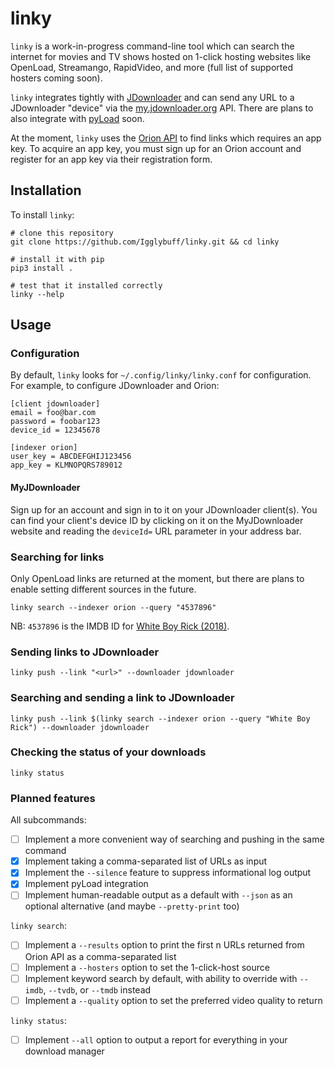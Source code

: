 # linky

`linky` is a work-in-progress command-line tool which can search the internet for movies and TV shows hosted on 1-click hosting websites like OpenLoad, Streamango, RapidVideo, and more (full list of supported hosters coming soon).

`linky` integrates tightly with [JDownloader](http://jdownloader.org/) and can send any URL to a JDownloader "device" via the [my.jdownloader.org](https://my.jdownloader.org/) API. There are plans to also integrate with [pyLoad](https://pyload.net/) soon.

At the moment, `linky` uses the [Orion API](https://orionoid.com/) to find links which requires an app key. To acquire an app key, you must sign up for an Orion account and register for an app key via their registration form.

## Installation
To install `linky`:

```
# clone this repository
git clone https://github.com/Igglybuff/linky.git && cd linky

# install it with pip
pip3 install .

# test that it installed correctly
linky --help
``` 

## Usage
### Configuration
By default, `linky` looks for `~/.config/linky/linky.conf` for configuration. For example, to configure JDownloader and Orion:

```
[client jdownloader]
email = foo@bar.com
password = foobar123
device_id = 12345678

[indexer orion]
user_key = ABCDEFGHIJ123456
app_key = KLMNOPQRS789012
```

#### MyJDownloader
Sign up for an account and sign in to it on your JDownloader client(s). You can find your client's device ID by clicking on it on the MyJDownloader website and reading the `deviceId=` URL parameter in your address bar.

### Searching for links
Only OpenLoad links are returned at the moment, but there are plans to enable setting different sources in the future.

`linky search --indexer orion --query "4537896"`

NB: `4537896` is the IMDB ID for [White Boy Rick (2018)](https://www.imdb.com/title/tt4537896/?ref_=fn_al_tt_1).

### Sending links to JDownloader

`linky push --link "<url>" --downloader jdownloader`

### Searching and sending a link to JDownloader

`linky push --link $(linky search --indexer orion --query "White Boy Rick") --downloader jdownloader`

### Checking the status of your downloads

`linky status`

### Planned features
All subcommands:
- [ ] Implement a more convenient way of searching and pushing in the same command
- [x] Implement taking a comma-separated list of URLs as input
- [x] Implement the `--silence` feature to suppress informational log output
- [x] Implement pyLoad integration
- [ ] Implement human-readable output as a default with `--json` as an optional alternative (and maybe `--pretty-print` too)

`linky search`:
- [ ] Implement a `--results` option to print the first n URLs returned from Orion API as a comma-separated list
- [ ] Implement a `--hosters` option to set the 1-click-host source
- [ ] Implement keyword search by default, with ability to override with `--imdb`, `--tvdb`, or `--tmdb` instead
- [ ] Implement a `--quality` option to set the preferred video quality to return

`linky status`:
- [ ] Implement `--all` option to output a report for everything in your download manager